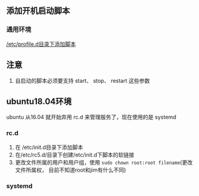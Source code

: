 ## 添加开机启动脚本

### 通用环境

[/etc/profile.d目录下添加脚本](../../config/etc/profile.d/README.md)

## 注意
1. 自启动的脚本必须要支持 start、 stop、 restart 这些参数

## ubuntu18.04环境

ubuntu 从16.04 就开始弃用 rc.d 来管理服务了，现在使用的是 systemd

###  rc.d
1. 在 /etc/init.d目录下添加脚本
2. 在/etc/rc5.d/目录下创建/etc/init.d下脚本的软链接
3. 更改文件所属的用户和用户组，使用 `sudo chown root:root filename`(更改文件所属权， 目前不知道root和jim有什么不同)

### systemd
